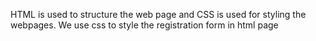 HTML is used to structure the web page and CSS is used for styling the webpages. We use css to style the registration form in html page
